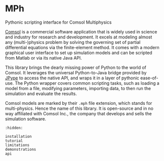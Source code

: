 ﻿# MPh
Pythonic scripting interface for Comsol Multiphysics

[Comsol][comsol] is a commercial software application that is widely
used in science and industry for research and development. It excels
at modeling almost any (multi-)physics problem by solving the governing
set of partial differential equations via the finite-element method.
It comes with a modern graphical user interface to set up simulation
models and can be scripted from Matlab or via its native Java API.

This library brings the dearly missing power of Python to the world
of Comsol. It leverages the universal Python-to-Java bridge provided
by [JPype][jpype] to access the native API, and wraps it in a layer
of pythonic ease-of-use. The Python wrapper covers common scripting
tasks, such as loading a model from a file, modifying parameters,
importing data, to then run the simulation and evaluate the results.

Comsol models are marked by their `.mph` file extension, which stands
for multi-physics. Hence the name of this library. It is open-source
and in no way affiliated with Comsol Inc., the company that develops
and sells the simulation software.


[comsol]: https://www.comsol.com
[jpype]:  https://pypi.org/project/JPype1


```{toctree}
:hidden:

installation
tutorial
limitations
demonstrations
api
```
